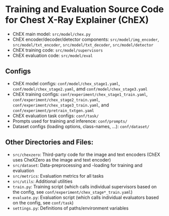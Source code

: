 # Training and Evaluation Source Code for Chest X-Ray Explainer (ChEX)
- ChEX main model: ``src/model/chex.py``
- ChEX encoder/decoder/detector components: ``src/model/img_encoder``, ``src/model/txt_encoder``, ``src/model/txt_decoder``, ``src/model/detector``
- ChEX training code: ``src/model/supervisors``
- ChEX evaluation code: ``src/model/eval``

## Configs
- ChEX model configs: ``conf/model/chex_stage1.yaml``, ``conf/model/chex_stage2.yaml``, amd ``conf/model/chex_stage3.yaml``
- ChEX training configs: ``conf/experiment/chex_stage1_train.yaml``, ``conf/experiment/chex_stage2_train.yaml``, ``conf/experiment/chex_stage3_train.yaml``, and ``conf/experiment/pretrain_txtgen.yaml``
- ChEX evaluation task configs: ``conf/task/``
- Prompts used for training and inference: ``conf/prompts/``
- Dataset configs (loading options, class-names, ...): ``conf/dataset/``

## Other Directories and Files:
- ``src/chexzero``: Third-party code for the image and text encoders (ChEX uses CheXZero as the image and text encoder)
- ``src/dataset``: Data-preprocessing and -loading for training and evaluation
- ``src/metrics``: Evaluation metrics for all tasks
- ``src/utils``: Additional utilities
- ``train.py``: Training script (which calls individual supervisors based on the config, see ``conf/experiment/chex_stage*_train.yaml``)
- ``evaluate.py``: Evaluation script (which calls individual evaluators based on the config, see ``conf/task``)
- ``settings.py``: Definitions of paths/environment variables